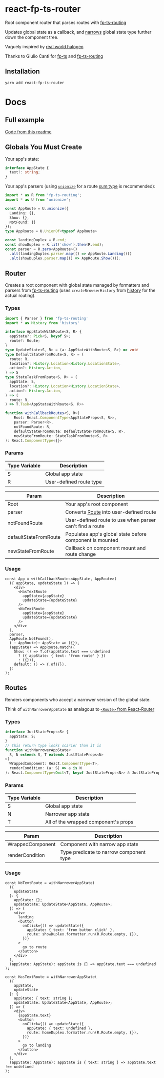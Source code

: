 # react-fp-ts-router
Root component router that parses routes with [fp-ts-routing](https://github.com/gcanti/fp-ts-routing)

Updates global state as a callback, and [narrows](https://www.typescriptlang.org/docs/handbook/advanced-types.html#using-type-predicates) global state type further down the component tree.

Vaguely inspired by [real world halogen](https://github.com/thomashoneyman/purescript-halogen-realworld)

Thanks to Giulio Canti for [fp-ts](https://github.com/gcanti/fp-ts) and [fp-ts-routing](https://github.com/gcanti/fp-ts-routing)

## Installation
`yarn add react-fp-ts-router`

# Docs

## Full example
[Code from this readme](https://github.com/anthonyjoeseph/react-fp-ts-router/blob/master/example/src/ReadmeExample.tsx)

## Globals You Must Create

Your app's state:

```ts
interface AppState {
  text?: string;
}
```

Your app's parsers (using [`unionize`](https://github.com/pelotom/unionize) for a route [sum type](https://jrsinclair.com/articles/2019/algebraic-data-types-what-i-wish-someone-had-explained-about-functional-programming/) is recommended):

```ts
import * as R from 'fp-ts-routing';
import * as U from 'unionize';

const AppRoute = U.unionize({
  Landing: {},
  Show: {},
  NotFound: {}
});
type AppRoute = U.UnionOf<typeof AppRoute>

const landingDuplex = R.end;
const showDuplex = R.lit('show').then(R.end);
const parser = R.zero<AppRoute>()
  .alt(landingDuplex.parser.map(() => AppRoute.Landing()))
  .alt(showDuplex.parser.map(() => AppRoute.Show()));
```

## Router

Creates a root component with global state managed by formatters and parsers from [fp-ts-routing](https://github.com/gcanti/fp-ts-routing) (uses `createBrowserHistory` from [history](https://github.com/ReactTraining/history#readme) for the actual routing).

### Types
```ts
import { Parser } from 'fp-ts-routing'
import * as History from 'history'

interface AppStateWithRoute<S, R> {
  appState?: Pick<S, keyof S>;
  route?: Route;
}
type UpdateState<S, R> = (a: AppStateWithRoute<S, R>) => void
type DefaultStateFromRoute<S, R> = (
  route: R,
  location?: History.Location<History.LocationState>,
  action?: History.Action,
) => S
type StateTaskFromRoute<S, R> = (
  appState: S,
  location?: History.Location<History.LocationState>,
  action?: History.Action,
) => (
  route: R,
) => T.Task<AppStateWithRoute<S, R>>

function withCallbackRoutes<S, R>(
    Root: React.ComponentType<AppStateProps<S, R>>,
    parser: Parser<R>,
    notFoundRoute: R,
    defaultStateFromRoute: DefaultStateFromRoute<S, R>,
    newStateFromRoute: StateTaskFromRoute<S, R>
): React.ComponentType<{}>
```

### Params

| Type Variable | Description |
| ------------- | ----------- |
| S             | Global app state |
| R             | User-defined route type |

| Param  | Description  |
| ------ | ------------ |
| Root  | Your app's root component |
| parser | Converts [Route](https://gcanti.github.io/fp-ts-routing/modules/index.ts.html#route-class) into user-defined route |
| notFoundRoute | User-defined route to use when parser can't find a route |
| defaultStateFromRoute | Populates app's global state before component is mounted |
| newStateFromRoute | Callback on component mount and route change |

### Usage

```tsx
const App = withCallbackRoutes<AppState, AppRoute>(
  ({ appState, updateState }) => (
    <div>
      <HasTextRoute
        appState={appState}
        updateState={updateState}
      />
      <NoTextRoute
        appState={appState}
        updateState={updateState}
      />
    </div>
  ),
  parser,
  AppRoute.NotFound(),
  (_: AppRoute): AppState => ({}),
  (appState) => AppRoute.match({
    Show: () => T.of(appState.text === undefined
      ? ({ appState: { text: 'from route' } })
      : ({})),
    default: () => T.of({}),
  })
);
```

## Routes
Renders components who accept a narrower version of the global state.

Think of `withNarrowerAppState` as analagous to [`<Route>` from React-Router](https://reacttraining.com/react-router/web/api/Route)

### Types
```ts
interface JustStateProps<S> {
  appState: S;
}
// this return type looks scarier than it is
function withNarrowerAppState<
  S, N extends S, T extends JustStateProps<N>
>(
  WrappedComponent: React.ComponentType<T>,
  renderCondition: (a: S) => a is N
): React.ComponentType<Omit<T, keyof JustStateProps<N>> & JustStateProps<S>>
```

### Params

| Type Variable | Description |
| ------------- | ----------- |
| S             | Global app state |
| N             | Narrower app state |
| T             | All of the wrapped component's props |

| Param  | Description  |
| ------ | ------------ |
| WrappedComponent  | Component with narrow app state |
| renderCondition | Type predicate to narrow component type |

### Usage

```tsx
const NoTextRoute = withNarrowerAppState(
  ({
    updateState
  }: {
    appState: {};
    updateState: UpdateState<AppState, AppRoute>;
  }) => (
    <div>
      landing
      <button
        onClick={() => updateState({
          appState: { text: 'from button click' },
          route: showDuplex.formatter.run(R.Route.empty, {}),
        })}
      >
        go to route
      </button>
    </div>
  ),
  (appState: AppState): appState is {} => appState.text === undefined
);

const HasTextRoute = withNarrowerAppState(
  ({
    appState,
    updateState
  }: {
    appState: { text: string };
    updateState: UpdateState<AppState, AppRoute>;
  }) => (
    <div>
      {appState.text}
      <button
        onClick={() => updateState({
          appState: { text: undefined },
          route: homeDuplex.formatter.run(R.Route.empty, {}),
        })}
      >
        go to landing
      </button>
    </div>
  ),
  (appState: AppState): appState is { text: string } => appState.text !== undefined
);
```

